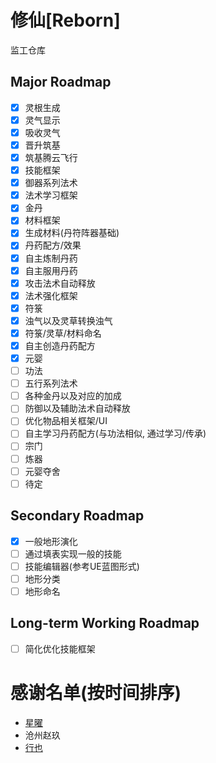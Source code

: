 # 修仙[Reborn]

监工仓库

## Major Roadmap

- [x] 灵根生成
- [x] 灵气显示
- [x] 吸收灵气
- [x] 晋升筑基
- [x] 筑基腾云飞行
- [x] 技能框架
- [x] 御器系列法术
- [x] 法术学习框架
- [x] 金丹
- [x] 材料框架
- [x] 生成材料(丹符阵器基础)
- [x] 丹药配方/效果
- [x] 自主炼制丹药
- [x] 自主服用丹药
- [x] 攻击法术自动释放
- [x] 法术强化框架
- [x] 符箓
- [x] 浊气以及灵草转换浊气
- [x] 符箓/灵草/材料命名
- [x] 自主创造丹药配方
- [x] 元婴
- [ ] 功法
- [ ] 五行系列法术
- [ ] 各种金丹以及对应的加成
- [ ] 防御以及辅助法术自动释放
- [ ] 优化物品相关框架/UI
- [ ] 自主学习丹药配方(与功法相似, 通过学习/传承)
- [ ] 宗门
- [ ] 炼器
- [ ] 元婴夺舍
- [ ] 待定

## Secondary Roadmap

- [x] 一般地形演化
- [ ] 通过填表实现一般的技能
- [ ] 技能编辑器(参考UE蓝图形式)
- [ ] 地形分类
- [ ] 地形命名

## Long-term Working Roadmap

- [ ] 简化优化技能框架

# 感谢名单(按时间排序)

- [星曜](https://space.bilibili.com/628041521)
- 沧州赵玖
- [行也](https://space.bilibili.com/1697805417)